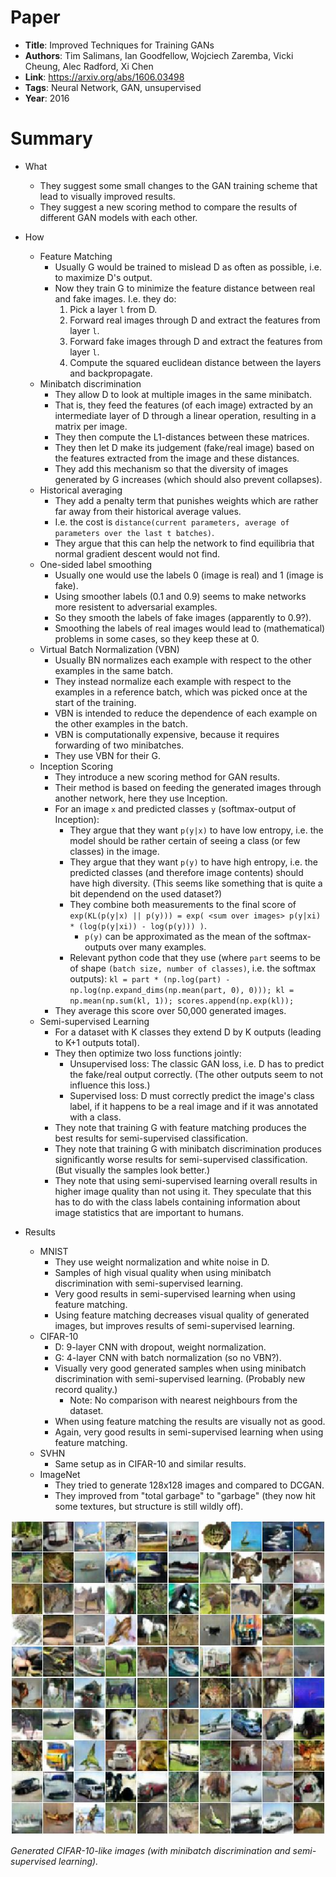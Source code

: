 # Paper

* **Title**: Improved Techniques for Training GANs
* **Authors**: Tim Salimans, Ian Goodfellow, Wojciech Zaremba, Vicki Cheung, Alec Radford, Xi Chen
* **Link**: https://arxiv.org/abs/1606.03498
* **Tags**: Neural Network, GAN, unsupervised
* **Year**: 2016

# Summary

* What
  * They suggest some small changes to the GAN training scheme that lead to visually improved results.
  * They suggest a new scoring method to compare the results of different GAN models with each other.

* How
  * Feature Matching
    * Usually G would be trained to mislead D as often as possible, i.e. to maximize D's output.
    * Now they train G to minimize the feature distance between real and fake images. I.e. they do:
      1. Pick a layer `l` from D.
      2. Forward real images through D and extract the features from layer `l`.
      3. Forward fake images through D and extract the features from layer `l`.
      4. Compute the squared euclidean distance between the layers and backpropagate.
  * Minibatch discrimination
    * They allow D to look at multiple images in the same minibatch.
    * That is, they feed the features (of each image) extracted by an intermediate layer of D through a linear operation, resulting in a matrix per image.
    * They then compute the L1-distances between these matrices.
    * They then let D make its judgement (fake/real image) based on the features extracted from the image and these distances.
    * They add this mechanism so that the diversity of images generated by G increases (which should also prevent collapses).
  * Historical averaging
    * They add a penalty term that punishes weights which are rather far away from their historical average values.
    * I.e. the cost is `distance(current parameters, average of parameters over the last t batches)`.
    * They argue that this can help the network to find equilibria that normal gradient descent would not find.
  * One-sided label smoothing
    * Usually one would use the labels 0 (image is real) and 1 (image is fake).
    * Using smoother labels (0.1 and 0.9) seems to make networks more resistent to adversarial examples.
    * So they smooth the labels of fake images (apparently to 0.9?).
    * Smoothing the labels of real images would lead to (mathematical) problems in some cases, so they keep these at 0.
  * Virtual Batch Normalization (VBN)
    * Usually BN normalizes each example with respect to the other examples in the same batch.
    * They instead normalize each example with respect to the examples in a reference batch, which was picked once at the start of the training.
    * VBN is intended to reduce the dependence of each example on the other examples in the batch.
    * VBN is computationally expensive, because it requires forwarding of two minibatches.
    * They use VBN for their G.
  * Inception Scoring
    * They introduce a new scoring method for GAN results.
    * Their method is based on feeding the generated images through another network, here they use Inception.
    * For an image `x` and predicted classes `y` (softmax-output of Inception):
      * They argue that they want `p(y|x)` to have low entropy, i.e. the model should be rather certain of seeing a class (or few classes) in the image.
      * They argue that they want `p(y)` to have high entropy, i.e. the predicted classes (and therefore image contents) should have high diversity. (This seems like something that is quite a bit dependend on the used dataset?)
      * They combine both measurements to the final score of `exp(KL(p(y|x) || p(y))) = exp( <sum over images> p(y|xi) * (log(p(y|xi)) - log(p(y))) )`.
        * `p(y)` can be approximated as the mean of the softmax-outputs over many examples.
      * Relevant python code that they use (where `part` seems to be of shape `(batch size, number of classes)`, i.e. the softmax outputs): `kl = part * (np.log(part) - np.log(np.expand_dims(np.mean(part, 0), 0))); kl = np.mean(np.sum(kl, 1)); scores.append(np.exp(kl));`
    * They average this score over 50,000 generated images.
  * Semi-supervised Learning
    * For a dataset with K classes they extend D by K outputs (leading to K+1 outputs total).
    * They then optimize two loss functions jointly:
      * Unsupervised loss: The classic GAN loss, i.e. D has to predict the fake/real output correctly. (The other outputs seem to not influence this loss.)
      * Supervised loss: D must correctly predict the image's class label, if it happens to be a real image and if it was annotated with a class.
    * They note that training G with feature matching produces the best results for semi-supervised classification.
    * They note that training G with minibatch discrimination produces significantly worse results for semi-supervised classification. (But visually the samples look better.)
    * They note that using semi-supervised learning overall results in higher image quality than not using it. They speculate that this has to do with the class labels containing information about image statistics that are important to humans.

* Results
  * MNIST
    * They use weight normalization and white noise in D.
    * Samples of high visual quality when using minibatch discrimination with semi-supervised learning.
    * Very good results in semi-supervised learning when using feature matching.
    * Using feature matching decreases visual quality of generated images, but improves results of semi-supervised learning.
  * CIFAR-10
    * D: 9-layer CNN with dropout, weight normalization.
    * G: 4-layer CNN with batch normalization (so no VBN?).
    * Visually very good generated samples when using minibatch discrimination with semi-supervised learning. (Probably new record quality.)
      * Note: No comparison with nearest neighbours from the dataset.
    * When using feature matching the results are visually not as good.
    * Again, very good results in semi-supervised learning when using feature matching.
  * SVHN
    * Same setup as in CIFAR-10 and similar results.
  * ImageNet
    * They tried to generate 128x128 images and compared to DCGAN.
    * They improved from "total garbage" to "garbage" (they now hit some textures, but structure is still wildly off).


![CIFAR-10 Examples](images/Improved_Techniques_for_Training_GANs__cifar.jpg?raw=true "CIFAR-10 Examples")

*Generated CIFAR-10-like images (with minibatch discrimination and semi-supervised learning).*

